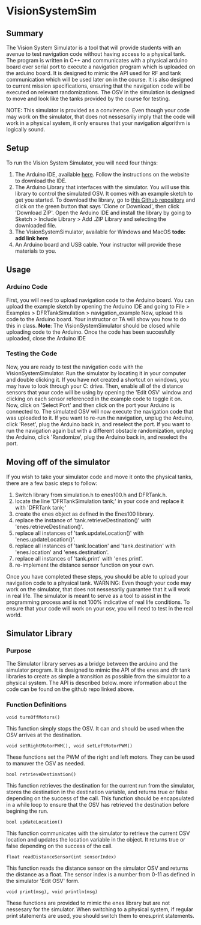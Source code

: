 # VisionSystemSim #

## Summary ##
The Vision System Simulator is a tool that will provide students with an avenue to test navigation code without having access to a physical tank. The program is written in C++ and communicates with a physical arduino board over serial port to execute a navigation program which is uploaded on the arduino board. It is designed to mimic the API used for RF and tank communication which will be used later on in the course. It is also designed to current mission specifications, ensuring that the navigation code will be executed on relevant randomizations. The OSV in the simulation is designed to move and look like the tanks provided by the course for testing. 

NOTE: This simulator is provided as a convinence. Even though your code may work on the simulator, that does not nessesarily imply that the code will work in a physical system, it only ensures that your navigation algorithm is logically sound.

## Setup ##
To run the Vision System Simulator, you will need four things:
1. The Arduino IDE, available [here](https://www.arduino.cc/en/Main/Software#download). Follow the instructions on the website to download the IDE.
2. The Arduino Library that interfaces with the simulator. You will use this library to control the simulated OSV. It comes with an example sketch to get you started. To download the library, go to [this Github repository](https://github.com/umdenes100/SimulatorArduinoLibrary) and click on the green button that says 'Clone or Download', then click 'Download ZIP'.  Open the Arduino IDE and install the library by going to Sketch > Include Library > Add .ZIP Library and selecting the downloaded file.
3. The VisionSystemSimulator, available for Windows and MacOS **todo: add link here**
4. An Arduino board and USB cable. Your instructor will provide these materials to you.

## Usage ##

### Arduino Code ###
First, you will need to upload navigation code to the Arduino board. You can upload the example sketch by opening the Arduino IDE and going to File > Examples > DFRTankSimulation > navigation_example
Now, upload this code to the Arduino board. Your instructor or TA will show you how to do this in class.
**Note**: The VisionSystemSimulator should be closed while uploading code to the Arduino.
Once the code has been succesfully uploaded, close the Arduino IDE

### Testing the Code ###
Now, you are ready to test the navigation code with the VisionSystemSimulator.
Run the simulator by locating it in your computer and double clicking it. If you have not created a shortcut on windows, you may have to look through your C: drive.
Then, enable all of the distance sensors that your code will be using by opening the 'Edit OSV' window and clicking on each sensor referenced in the example code to toggle it on.
Now, click on 'Select Port' and then click on the port your Arduino is connected to.
The simulated OSV will now execute the navigation code that was uploaded to it. If you want to re-run the navigation, unplug the Arduino, click 'Reset', plug the Arduino back in, and reselect the port. If you want to run the navigation again but with a different obstacle randomization, unplug the Arduino, click 'Randomize', plug the Arduino back in, and reselect the port.

## Moving off of the simulator ##
If you wish to take your simulator code and move it onto the physical tanks, there are a few basic steps to follow:
1. Switch library from simulation.h to enes100.h and DFRTank.h.
2. locate the line 'DFRTankSimulation tank;' in your code and replace it with 'DFRTank tank;'
3. create the enes object as defined in the Enes100 library.
4. replace the instance of 'tank.retrieveDestination()' with 'enes.retrieveDestination()'.
5. replace all instances of 'tank.updateLocation()' with 'enes.updateLocation()'.
6. replace all instances of 'tank.location' and 'tank.destination' with 'enes.location' and 'enes.destination'.
7. replace all instances of 'tank.print' with 'enes.print'.
8. re-implement the distance sensor function on your own.

Once you have completed these steps, you should be able to upload your navigation code to a physical tank. WARNING: Even though your code may work on the simulator, that does not nessesarily guarantee that it will work in real life. The simulator is meant to serve as a tool to assist in the programming process and is not 100% indicative of real life conditions. To ensure that your code will work on your osv, you will need to test in the real world.

## Simulator Library ##

### Purpose ###
The Simulator library serves as a bridge between the arduino and the simulator program. It is designed to mimic the API of the enes and dfr tank libraries to create as simple a transition as possible from the simulator to a physical system. The API is described below. more information about the code can be found on the github repo linked above.

### Function Definitions ###
`void turnOffMotors()`

This function simply stops the OSV. It can and should be used when the OSV arrives at the destination.

`void setRightMotorPWM(), void setLeftMotorPWM()`

These functions set the PWM of the right and left motors. They can be used to manuver the OSV as needed.

`bool retrieveDestination()`

This function retrieves the destination for the current run from the simulator, stores the destination in the destination variable, and returns true or false depending on the success of the call. This function should be encapsulated in a while loop to ensure that the OSV has retrieved the destination before begining the run.

`bool updateLocation()`

This function communicates with the simulator to retrieve the current OSV location and updates the location variable in the object. It returns true or false depending on the success of the call.

`float readDistanceSensor(int sensorIndex)`

This function reads the distance sensor on the simulator OSV and returns the distance as a float. The sensor index is a number from 0-11 as defined in the simulator 'Edit OSV' form.

`void print(msg), void println(msg)`

These functions are provided to mimic the enes library but are not nessesary for the simulator. When switching to a physical system, if regular print statements are used, you should switch them to enes.print statements.
